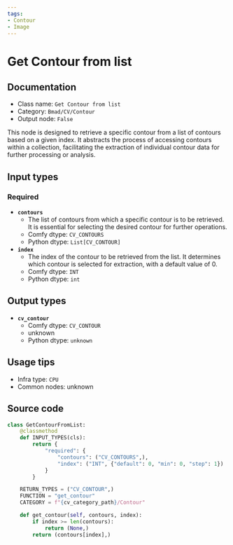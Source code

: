 ```yaml
---
tags:
- Contour
- Image
---
```


# Get Contour from list
## Documentation
- Class name: `Get Contour from list`
- Category: `Bmad/CV/Contour`
- Output node: `False`

This node is designed to retrieve a specific contour from a list of contours based on a given index. It abstracts the process of accessing contours within a collection, facilitating the extraction of individual contour data for further processing or analysis.
## Input types
### Required
- **`contours`**
    - The list of contours from which a specific contour is to be retrieved. It is essential for selecting the desired contour for further operations.
    - Comfy dtype: `CV_CONTOURS`
    - Python dtype: `List[CV_CONTOUR]`
- **`index`**
    - The index of the contour to be retrieved from the list. It determines which contour is selected for extraction, with a default value of 0.
    - Comfy dtype: `INT`
    - Python dtype: `int`
## Output types
- **`cv_contour`**
    - Comfy dtype: `CV_CONTOUR`
    - unknown
    - Python dtype: `unknown`
## Usage tips
- Infra type: `CPU`
- Common nodes: unknown


## Source code
```python
class GetContourFromList:
    @classmethod
    def INPUT_TYPES(cls):
        return {
            "required": {
                "contours": ("CV_CONTOURS",),
                "index": ("INT", {"default": 0, "min": 0, "step": 1})
            }
        }

    RETURN_TYPES = ("CV_CONTOUR",)
    FUNCTION = "get_contour"
    CATEGORY = f"{cv_category_path}/Contour"

    def get_contour(self, contours, index):
        if index >= len(contours):
            return (None,)
        return (contours[index],)

```
